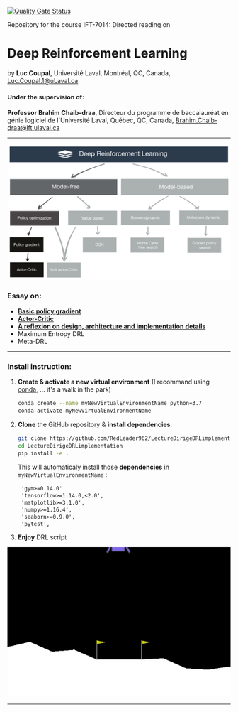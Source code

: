[![Quality Gate Status](https://sonarcloud.io/api/project_badges/measure?project=RedLeader962_LectureDirigeDRLimplementation&metric=alert_status)](https://sonarcloud.io/dashboard?id=RedLeader962_LectureDirigeDRLimplementation)

Repository for the course IFT-7014: Directed reading on
# Deep Reinforcement Learning 

by **Luc Coupal**,
Université Laval,
Montréal, QC, Canada,
[Luc.Coupal.1@uLaval.ca](Luc.Coupal.1@uLaval.ca) 

#### Under the supervision of:

**Professor Brahim Chaib-draa**,
Directeur du programme de baccalauréat en génie logiciel de l'Université Laval,
Québec, QC, Canada,
[Brahim.Chaib-draa@ift.ulaval.ca](Brahim.Chaib-draa@ift.ulaval.ca)

---
![TaxonomyActorCritic](./visual/TaxonomyDRL.png) 


### Essay on:
- **[Basic policy gradient](DRLimplementation/BasicPolicyGradient)**
- **[Actor-Critic](DRLimplementation/ActorCritic)**
- **[A reflexion on design, architecture and implementation details](https://github.com/RedLeader962/LectureDirigeDRLimplementation/raw/master/Reflexion_on_design_and_architecture_LucCoupal_v1-1.pdf)**
- Maximum Entropy DRL
- Meta-DRL

---
    
### Install instruction:
1) **Create & activate a new virtual environment** (I recommand using [conda](https://www.anaconda.com/distribution/), ... it's a walk in the park)
    ```bash
    conda create --name myNewVirtualEnvironmentName python=3.7
    conda activate myNewVirtualEnvironmentName
    ```
2) **Clone** the GitHub repository & **install dependencies**:
    ```bash
    git clone https://github.com/RedLeader962/LectureDirigeDRLimplementation.git
    cd LectureDirigeDRLimplementation
    pip install -e .
    ```
    This will automaticaly install those **dependencies** in `myNewVirtualEnvironmentName` :

        'gym>=0.14.0'
        'tensorflow>=1.14.0,<2.0',
        'matplotlib>=3.1.0',
        'numpy>=1.16.4',
        'seaborn>=0.9.0',
        'pytest',
    
3) **Enjoy** DRL script

![Trained agent in action](video/Batch_ActorCriticBatch-AAC-Split-nn_1.gif)

---

